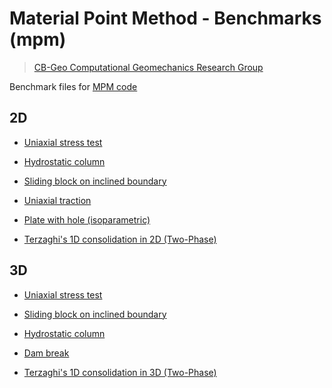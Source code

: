 # Material Point Method - Benchmarks (mpm)
> [CB-Geo Computational Geomechanics Research Group](https://www.cb-geo.com)

Benchmark files for [MPM code](https://github.com/cb-geo/mpm)

## 2D

* [Uniaxial stress test](https://github.com/cb-geo/mpm-benchmarks/tree/develop/2d/uniaxial_stress)

* [Hydrostatic column](https://github.com/cb-geo/mpm-benchmarks/tree/develop/2d/hydrostatic_column)

* [Sliding block on inclined boundary](https://github.com/cb-geo/mpm-benchmarks/tree/develop/2d/sliding_block_inclined_boundary)

* [Uniaxial traction](https://github.com/cb-geo/mpm-benchmarks/tree/develop/2d/uniaxial-traction)

* [Plate with hole (isoparametric)](https://github.com/cb-geo/mpm-benchmarks/tree/develop/2d/plate_with_hole/isoparametric)

* [Terzaghi's 1D consolidation in 2D (Two-Phase)](https://github.com/cb-geo/mpm-benchmarks/tree/develop/2d/consolidation)

## 3D

* [Uniaxial stress test](https://github.com/cb-geo/mpm-benchmarks/tree/develop/3d/uniaxial_stress)

* [Sliding block on inclined boundary](https://github.com/cb-geo/mpm-benchmarks/tree/develop/3d/sliding_block_inclined_boundary)

* [Hydrostatic column](https://github.com/cb-geo/mpm-benchmarks/tree/develop/3d/hydrostatic_column)

* [Dam break](https://github.com/cb-geo/mpm-benchmarks/tree/develop/3d/dam-break)

* [Terzaghi's 1D consolidation in 3D (Two-Phase)](https://github.com/cb-geo/mpm-benchmarks/tree/develop/3d/consolidation)
